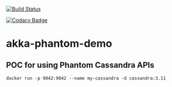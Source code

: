 [![Build Status](https://travis-ci.org/navicore/akka-phantom-demo.svg?branch=master)](https://travis-ci.org/navicore/akka-phantom-demo)

[![Codacy Badge](https://api.codacy.com/project/badge/Grade/c510d8458f2a4fc193f0fffcbf914d52)](https://www.codacy.com/app/navicore/akka-phantom-demo?utm_source=github.com&amp;utm_medium=referral&amp;utm_content=navicore/akka-phantom-demo&amp;utm_campaign=Badge_Grade)

# akka-phantom-demo
POC for using Phantom Cassandra APIs
----

```console
docker run -p 9042:9042 --name my-cassandra -d cassandra:3.11
```
